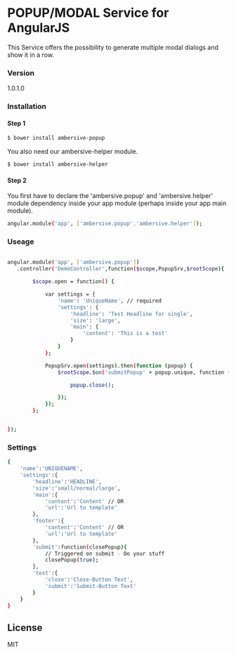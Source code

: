 # POPUP/MODAL Service for AngularJS

This Service offers the possibility to generate multiple modal dialogs and show it in a row.

### Version
1.0.1.0

### Installation

#### Step 1

```sh
$ bower install ambersive-popup
```

You also need our ambersive-helper module.

```sh
$ bower install ambersive-helper
```

#### Step 2
You first have to declare the 'ambersive.popup' and 'ambersive.helper' module dependency inside your app module (perhaps inside your app main module).

```sh
angular.module('app', ['ambersive.popup','ambersive.helper']);
```
### Useage

```sh

angular.module('app', ['ambersive.popup'])
   .controller('DemoController',function($scope,PopupSrv,$rootScope){

        $scope.open = function() {

            var settings = {
                'name': 'UniqueName', // required
                'settings': {
                    'headline': 'Test Headline for single',
                    'size': 'large',
                    'main': {
                        'content': 'This is a test'
                    }
                }
            };

            PopupSrv.open(settings).then(function (popup) {
                $rootScope.$on('submitPopup' + popup.unique, function (event, args) {

                    popup.close();

                });
            });
        };


});
```

### Settings

```sh
{
    'name':'UNIQUENAME',
    'settings':{
        'headline':'HEADLINE',
        'size':'small/normal/large',
        'main':{
            'content':'Content' // OR
            'url':'Url to template'
        },
        'footer':{
            'content':'Content' // OR
            'url':'Url to template'
        },
        'submit':function(closePopup){
            // Triggered on submit - Do your stuff
            closePopup(true);
        },
        'text':{
            'close':'Close-Button Text',
            'submit':'Submit-Button Text'
        }
    }
}
```

License
----
MIT